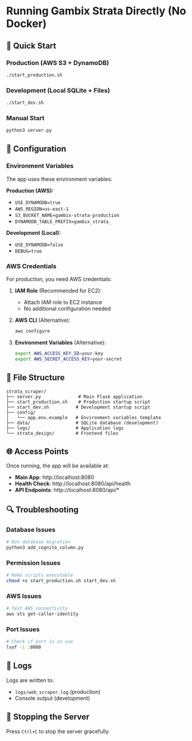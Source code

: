 # Running Gambix Strata Directly (No Docker)

## 🚀 Quick Start

### Production (AWS S3 + DynamoDB)
```bash
./start_production.sh
```

### Development (Local SQLite + Files)
```bash
./start_dev.sh
```

### Manual Start
```bash
python3 server.py
```

## 🔧 Configuration

### Environment Variables
The app uses these environment variables:

**Production (AWS):**
- `USE_DYNAMODB=true`
- `AWS_REGION=us-east-1`
- `S3_BUCKET_NAME=gambix-strata-production`
- `DYNAMODB_TABLE_PREFIX=gambix_strata_`

**Development (Local):**
- `USE_DYNAMODB=false`
- `DEBUG=true`

### AWS Credentials
For production, you need AWS credentials:

1. **IAM Role** (Recommended for EC2):
   - Attach IAM role to EC2 instance
   - No additional configuration needed

2. **AWS CLI** (Alternative):
   ```bash
   aws configure
   ```

3. **Environment Variables** (Alternative):
   ```bash
   export AWS_ACCESS_KEY_ID=your-key
   export AWS_SECRET_ACCESS_KEY=your-secret
   ```

## 📁 File Structure

```
strata_scraper/
├── server.py              # Main Flask application
├── start_production.sh    # Production startup script
├── start_dev.sh          # Development startup script
├── config/
│   └── app.env.example   # Environment variables template
├── data/                 # SQLite database (development)
├── logs/                 # Application logs
└── strata_design/        # Frontend files
```

## 🌐 Access Points

Once running, the app will be available at:

- **Main App**: http://localhost:8080
- **Health Check**: http://localhost:8080/api/health
- **API Endpoints**: http://localhost:8080/api/*

## 🔍 Troubleshooting

### Database Issues
```bash
# Run database migration
python3 add_cognito_column.py
```

### Permission Issues
```bash
# Make scripts executable
chmod +x start_production.sh start_dev.sh
```

### AWS Issues
```bash
# Test AWS connectivity
aws sts get-caller-identity
```

### Port Issues
```bash
# Check if port is in use
lsof -i :8080
```

## 📝 Logs

Logs are written to:
- `logs/web_scraper.log` (production)
- Console output (development)

## 🛑 Stopping the Server

Press `Ctrl+C` to stop the server gracefully.
